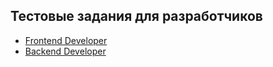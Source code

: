 Тестовые задания для разработчиков
---

- [Frontend Developer](https://github.com/itsolgrp/tests-tasks/tree/master/test-task-for-frontend-developer)
- [Backend Developer](https://github.com/itsolgrp/tests-tasks/tree/master/test-task-for-backend-developer)